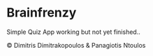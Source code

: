 <h1><strong>Brainfrenzy</strong></h1>
Simple Quiz App working but not yet finished..<br>

© Dimitris Dimitrakopoulos & Panagiotis Ntoulos
